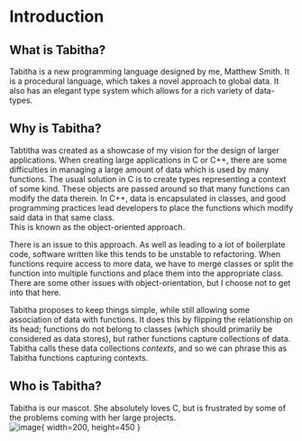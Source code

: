 # Introduction
## What is Tabitha?
Tabitha is a new programming language designed by me, Matthew Smith. 
It is a procedural language, which takes a novel approach to global data. 
It also has an elegant type system which allows for a rich variety of data-types. 

## Why is Tabitha?
Tabtitha was created as a showcase of my vision for the design of larger applications. 
When creating large applications in C or C++, there are some difficulties in managing a large amount of data which is used by many functions. 
The usual solution in C is to create types representing a context of some kind. 
These objects are passed around so that many functions can modify the data therein. 
In C++, data is encapsulated in classes, and good programming practices lead developers to place the functions which modify said data in that same class.  
This is known as the object-oriented approach. 

There is an issue to this approach. 
As well as leading to a lot of boilerplate code, software written like this tends to be unstable to refactoring. 
When functions require access to more data, we have to merge classes or split the function into multiple functions and place them into the appropriate class.  
There are some other issues with object-orientation, but I choose not to get into that here. 

Tabitha proposes to keep things simple, while still allowing some association of data with functions. 
It does this by flipping the relationship on its head; functions do not belong to classes (which should primarily be considered as data stores), 
but rather functions capture collections of data. 
Tabitha calls these data collections *contexts*, and so we can phrase this as Tabitha functions capturing contexts. 

## Who is Tabitha? 
Tabitha is our mascot. 
She absolutely loves C, but is frustrated by some of the problems coming with her large projects.  
![image](res/tabitha-col.png){ width=200, height=450 } 

